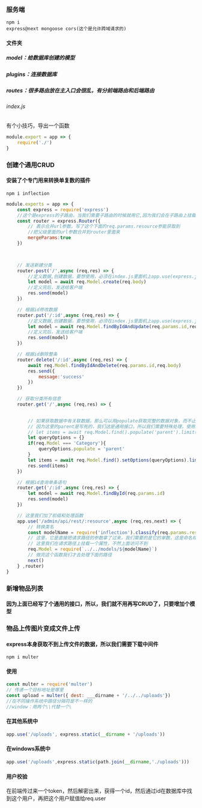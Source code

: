 ### 服务端

```shell
npm i
express@next mongoose cors(这个是允许跨域请求的)
```

#### 文件夹

##### model：给数据库创建的模型

##### plugins：连接数据库

##### routes：很多路由放在主入口会很乱，有分前端路由和后端路由

###### index.js

有个小技巧，导出一个函数

```js
module.export = app => {
	require('./')
}
```

### 创建个通用CRUD

#### 安装了个专门用来转换单复数的插件

```shell
npm i inflection
```

```js
module.exports = app => {
    const express = require('express')
    //这个是express的子路由，当我们需要子路由的时候就用它,因为我们会在子路由上挂载各种各样的东西
    const router = express.Router({
        // 表示合并url参数，写了这个下面的req.params.resource参能获取到
        //把父级里面的url参数合并到router里面来
        mergeParams:true
    })

    

    // 发送新建分类
    router.post('/',async (req,res) => {
        //定义数据,创建数据，要想使用，必须在index.js里面机上app.use(express.json())
        let model = await req.Model.create(req.body)
        //定义完后，发送给客户端
        res.send(model)
    })

    // 根据id修改数据
    router.put('/:id',async (req,res) => {
        //定义数据,创建数据，要想使用，必须在index.js里面机上app.use(express.json())
        let model = await req.Model.findByIdAndUpdate(req.params.id,req.body)
        //定义完后，发送给客户端
        res.send(model)
    })

    // 根据id删除整条
    router.delete('/:id',async (req,res) => {
        await req.Model.findByIdAndDelete(req.params.id,req.body)
        res.send({
            message:'success'
        })
    })

    // 获取分类所有信息
    router.get('/',async (req,res) => {
        

        // 如果获取数据中有关联数据，那么可以用populate获取完整的数据对象，而不止是关联那个
        // 因为这里的parent是写死的，我们这是通用接口，所以我们需要特殊处理，使用setOptions方法
        // let items = await req.Model.find().populate('parent').limit(10)
        let queryOptions = {}
        if(req.Model === 'Category'){
            queryOptions.populate = 'parent'
        }
        let items = await req.Model.find().setOptions(queryOptions).limit(10)
        res.send(items)
    })

    // 根据id查询单条语句
    router.get('/:id',async (req,res) => {
        let model = await req.Model.findById(req.params.id)
        res.send(model)
    })

    // 这里我们加了前缀和处理函数
    app.use('/admin/api/rest/:resource',async (req,res,next) => {
        // 转换类名
        const modelName = require('inflection').classify(req.params.resource)
        // 这里，它是直接把请求路径的参数拿了过来，我们需要的是它的单数，这是命名规范
        // 这里我们在请求路径上挂载一个属性，不然上面访问不到
        req.Model = require(`../../models/${modelName}`)
        // 做完这个函数我们才去处理下面的路径
        next()
    } ,router)
}
```

### 新增物品列表

#### 因为上面已经写了个通用的接口，所以，我们就不用再写CRUD了，只要增加个模型

### 物品上传图片变成文件上传

#### express本身获取不到上传文件的数据，所以我们需要下载中间件

```shell
npm i multer
```

#### 使用

```js
const multer = require('multer')
// 传递一个目标地址是哪里
const upload = multer({ dest: ___dirname + '/../../uploads'})
//在不同操作系统中路径分隔符是不一样的
//window：用两个\\代替一个\

```

#### 在其他系统中

```js
app.use('/uploads', express.static(__dirname + '/uploads'))
```

#### 在windows系统中

```js
app.use('/uploads',express.static(path.join(__dirname,'./uploads')))
```

#### 用户校验

在前端传过来一个token，然后解密出来，获得一个id，然后通过id在数据库中找到这个用户，再把这个用户赋值给req.user